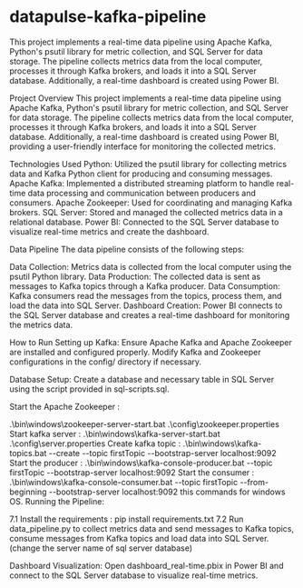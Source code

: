 # datapulse-kafka-pipeline
This project implements a real-time data pipeline using Apache Kafka, Python's psutil library for metric collection, and SQL Server for data storage. The pipeline collects metrics data from the local computer, processes it through Kafka brokers, and loads it into a SQL Server database. Additionally, a real-time dashboard is created using Power BI.

Project Overview
This project implements a real-time data pipeline using Apache Kafka, Python's psutil library for metric collection, and SQL Server for data storage. The pipeline collects metrics data from the local computer, processes it through Kafka brokers, and loads it into a SQL Server database. Additionally, a real-time dashboard is created using Power BI, providing a user-friendly interface for monitoring the collected metrics.

Technologies Used
Python: Utilized the psutil library for collecting metrics data and Kafka Python client for producing and consuming messages.
Apache Kafka: Implemented a distributed streaming platform to handle real-time data processing and communication between producers and consumers.
Apache Zookeeper: Used for coordinating and managing Kafka brokers.
SQL Server: Stored and managed the collected metrics data in a relational database.
Power BI: Connected to the SQL Server database to visualize real-time metrics and create the dashboard.

Data Pipeline
The data pipeline consists of the following steps:

Data Collection: Metrics data is collected from the local computer using the psutil Python library.
Data Production: The collected data is sent as messages to Kafka topics through a Kafka producer.
Data Consumption: Kafka consumers read the messages from the topics, process them, and load the data into SQL Server.
Dashboard Creation: Power BI connects to the SQL Server database and creates a real-time dashboard for monitoring the metrics data.

How to Run
Setting up Kafka: Ensure Apache Kafka and Apache Zookeeper are installed and configured properly. Modify Kafka and Zookeeper configurations in the config/ directory if necessary.

Database Setup: Create a database and necessary table in SQL Server using the script provided in sql-scripts.sql.

Start the Apache Zookeeper :

.\bin\windows\zookeeper-server-start.bat .\config\zookeeper.properties
Start kafka server :
.\bin\windows\kafka-server-start.bat .\config\server.properties
Create kafka topic :
.\bin\windows\kafka-topics.bat --create --topic firstTopic --bootstrap-server localhost:9092
Start the producer :
.\bin\windows\kafka-console-producer.bat --topic firstTopic --bootstrap-server localhost:9092
Start the consumer :
.\bin\windows\kafka-console-consumer.bat --topic firstTopic --from-beginning --bootstrap-server localhost:9092
this commands for windows OS.
Running the Pipeline:

7.1 Install the requirements :
pip install requirements.txt
7.2 Run data_pipeline.py
to collect metrics data and send messages to Kafka topics, consume messages from Kafka topics and load data into SQL Server. (change the server name of sql server database)

Dashboard Visualization: Open dashboard_real-time.pbix in Power BI and connect to the SQL Server database to visualize real-time metrics.

